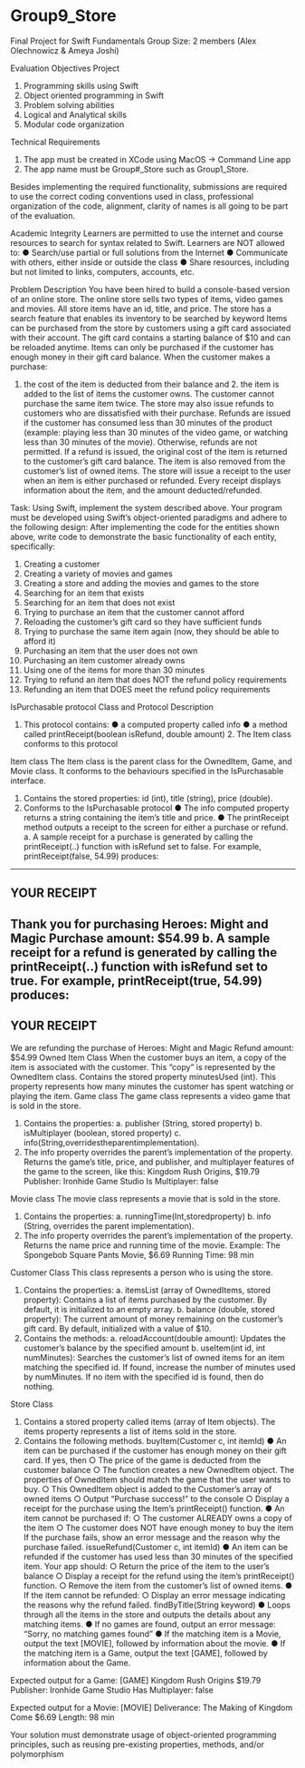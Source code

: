 # Group9_Store
Final Project for Swift Fundamentals
Group Size: 2 members (Alex Olechnowicz & Ameya Joshi)

Evaluation Objectives
 Project
1. Programming skills using Swift
2. Object oriented programming in Swift
3. Problem solving abilities
4. Logical and Analytical skills
5. Modular code organization

 Technical Requirements
1. The app must be created in XCode using MacOS -> Command Line app
2. The app name must be Group#_Store such as Group1_Store.

Besides implementing the required functionality, submissions are required to use the correct coding conventions used in class, professional organization of the code, alignment, clarity of names is all going to be part of the evaluation.

 Academic Integrity
Learners are permitted to use the internet and course resources to search for syntax related to Swift.
Learners are NOT allowed to:
● Search/use partial or full solutions from the Internet
● Communicate with others, either inside or outside the class
● Share resources, including but not limited to links, computers, accounts, etc.

 Problem Description
You have been hired to build a console-based version of an online store. The online store sells two types of items, video games and movies. All store items have an id, title, and price.
The store has a search feature that enables its inventory to be searched by keyword
Items can be purchased from the store by customers using a gift card associated with their account. The gift card contains a starting balance of $10 and can be reloaded anytime.
Items can only be purchased if the customer has enough money in their gift card balance. When the customer makes a purchase:
1. the cost of the item is deducted from their balance and 2. the item is added to the list of items the customer owns.
The customer cannot purchase the same item twice.
The store may also issue refunds to customers who are dissatisfied with their purchase. Refunds are issued if the customer has consumed less than 30 minutes of the product (example: playing less than 30 minutes of the video game, or watching less than 30 minutes of the movie). Otherwise, refunds are not permitted.
If a refund is issued, the original cost of the item is returned to the customer’s gift card balance. The item is also removed from the customer’s list of owned items.
The store will issue a receipt to the user when an item is either purchased or refunded. Every receipt displays information about the item, and the amount deducted/refunded.

 Task:
Using Swift, implement the system described above. Your program must be developed using Swift’s object-oriented paradigms and adhere to the following design:
 After implementing the code for the entities shown above, write code to demonstrate the basic functionality of each entity, specifically:
1. Creating a customer
2. Creating a variety of movies and games
3. Creating a store and adding the movies and games to the store
4. Searching for an item that exists
5. Searching for an item that does not exist
6. Trying to purchase an item that the customer cannot afford
7. Reloading the customer’s gift card so they have sufficient funds
8. Trying to purchase the same item again (now, they should be able to afford it)
9. Purchasing an item that the user does not own
10. Purchasing an item customer already owns
11. Using one of the items for more than 30 minutes
12. Trying to refund an item that does NOT the refund policy requirements
13. Refunding an item that DOES meet the refund policy requirements

 IsPurchasable protocol
Class and Protocol Description
1. This protocol contains:
● a computed property called info
● a method called printReceipt(boolean isRefund, double amount) 2. The Item class conforms to this protocol

 Item class
The Item class is the parent class for the OwnedItem, Game, and Movie class. It conforms to the behaviours specified in the IsPurchasable interface.
1. Contains the stored properties: id (int), title (string), price (double).
2. Conforms to the IsPurchasable protocol
● The info computed property returns a string containing the item’s title and price.
● The printReceipt method outputs a receipt to the screen for either a purchase or
refund.
a. A sample receipt for a purchase is generated by calling the printReceipt(..) function with isRefund set to false. For example, printReceipt(false, 54.99) produces:

-------------------------
YOUR RECEIPT
-------------------------
Thank you for purchasing Heroes: Might and Magic Purchase amount: $54.99
b. A sample receipt for a refund is generated by calling the printReceipt(..) function with isRefund set to true. For example, printReceipt(true, 54.99) produces:
-------------------------
YOUR RECEIPT
-------------------------
We are refunding the purchase of Heroes: Might and Magic Refund amount: $54.99
Owned Item Class
When the customer buys an item, a copy of the item is associated with the customer. This “copy” is represented by the OwnedItem class.
Contains the stored property minutesUsed (int). This property represents how many minutes the customer has spent watching or playing the item.
Game class
The game class represents a video game that is sold in the store.

1. Contains the properties:
a. publisher (String, stored property)
b. isMultiplayer (boolean, stored property)
c. info(String,overridestheparentimplementation).
2. The info property overrides the parent’s implementation of the property. Returns the game’s title, price, and publisher, and multiplayer features of the game to the screen, like this:
Kingdom Rush Origins, $19.79 Publisher: Ironhide Game Studio Is Multiplayer: false

 Movie class
The movie class represents a movie that is sold in the store.
1. Contains the properties:
a. runningTime(Int,storedproperty)
b. info (String, overrides the parent implementation).
2. The info property overrides the parent’s implementation of the property. Returns the name price and running time of the movie. Example:
      The Spongebob Square Pants Movie, $6.69
      Running Time: 98 min

 Customer Class
This class represents a person who is using the store.
 1. Contains the properties:
a. itemsList (array of OwnedItems, stored property): Contains a list of items purchased
by the customer. By default, it is initialized to an empty array.
b. balance (double, stored property): The current amount of money remaining on the
customer’s gift card. By default, initialized with a value of $10.
2. Contains the methods:
a. reloadAccount(double amount): Updates the customer’s balance by the specified
amount
b. useItem(int id, int numMinutes): Searches the customer’s list of owned items for an
item matching the specified id. If found, increase the number of minutes used by numMinutes. If no item with the specified id is found, then do nothing.

 Store Class
1. Contains a stored property called items (array of Item objects). The items property represents a list of items sold in the store.
2. Contains the following methods.
buyItem(Customer c, int itemId)
● An item can be purchased if the customer has enough money on their gift card. If yes, then
○ The price of the game is deducted from the customer balance
○ The function creates a new OwnedItem object. The properties of OwnedItem should
match the game that the user wants to buy.
○ This OwnedItem object is added to the Customer’s array of owned items
○ Output “Purchase success!” to the console
○ Display a receipt for the purchase using the Item’s printReceipt() function.
● An item cannot be purchased if:
○ The customer ALREADY owns a copy of the item
○ The customer does NOT have enough money to buy the item
If the purchase fails, show an error message and the reason why the purchase failed.
issueRefund(Customer c, int itemId)
● An item can be refunded if the customer has used less than 30 minutes of the specified item. Your app should:
○ Return the price of the item to the user’s balance
○ Display a receipt for the refund using the item’s printReceipt() function.
○ Remove the item from the customer’s list of owned items.
● If the item cannot be refunded:
○ Display an error message indicating the reasons why the refund failed.
findByTitle(String keyword)
● Loops through all the items in the store and outputs the details about any matching items.
● If no games are found, output an error message: “Sorry, no matching games found”
● If the matching item is a Movie, output the text [MOVIE], followed by information about the movie.
● If the matching item is a Game, output the text [GAME], followed by information about the Game.

Expected output for a Game:
      [GAME] Kingdom Rush Origins   $19.79
      Publisher: Ironhide Game Studio
      Has Multiplayer: false

Expected output for a Movie:
[MOVIE] Deliverance: The Making of Kingdom Come $6.69
   Length: 98 min
 
Your solution must demonstrate usage of object-oriented programming principles, such as reusing pre-existing properties, methods, and/or polymorphism
